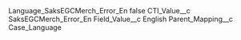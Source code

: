 <?xml version="1.0" encoding="UTF-8"?>
<CustomMetadata xmlns="http://soap.sforce.com/2006/04/metadata" xmlns:xsi="http://www.w3.org/2001/XMLSchema-instance" xmlns:xsd="http://www.w3.org/2001/XMLSchema">
    <label>Language_SaksEGCMerch_Error_En</label>
    <protected>false</protected>
    <values>
        <field>CTI_Value__c</field>
        <value xsi:type="xsd:string">SaksEGCMerch_Error_En</value>
    </values>
    <values>
        <field>Field_Value__c</field>
        <value xsi:type="xsd:string">English</value>
    </values>
    <values>
        <field>Parent_Mapping__c</field>
        <value xsi:type="xsd:string">Case_Language</value>
    </values>
</CustomMetadata>
